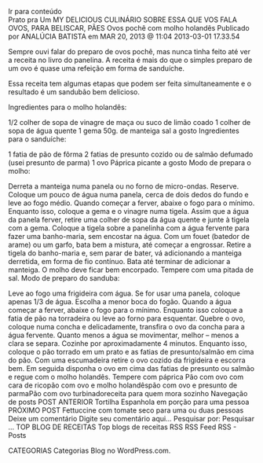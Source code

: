 Ir para conteúdo	
Prato pra Um
MY DELICIOUS CULINÁRIO SOBRE ESSA QUE VOS FALA
OVOS, PARA BELISCAR, PÃES
Ovos pochê com molho holandês
Publicado por ANALÚCIA BATISTA em MAR 20, 2013 @ 11:04
2013-03-01 17.33.54

Sempre ouvi falar do preparo de ovos pochê, mas nunca tinha feito até ver a receita no livro do panelina. A receita é mais do que o simples preparo de um ovo é quase uma refeição em forma de sanduíche.

Essa receita tem algumas etapas que podem ser feita simultaneamente e o resultado é um sandubão bem delicioso.

Ingredientes para o molho holandês:

1/2 colher de sopa de vinagre de maça ou suco de limão coado
1 colher de sopa de água quente
1 gema
50g. de manteiga
sal a gosto
Ingredientes para o sanduíche:

1 fatia de pão de fôrma
2 fatias de presunto cozido ou de salmão defumado (usei presunto de parma)
1 ovo
Páprica picante a gosto
Modo de prepara o molho:

Derreta a manteiga numa panela ou no forno de micro-ondas. Reserve.
Coloque um pouco de água numa panela, cerca de dois dedos do fundo e leve ao fogo médio. Quando começar a ferver, abaixe o fogo para o mínimo.
Enquanto isso, coloque a gema e o vinagre numa tigela. Assim que a água da panela ferver, retire uma colher de sopa da água quente e junte à tigela com a gema. Coloque a tigela sobre a panelinha com a água fervente para fazer uma banho-maria, sem encostar na água. Com um fouet (batedor de arame) ou um garfo, bata bem a mistura, até começar a engrossar.
Retire a tigela do banho-maria e, sem parar de bater, vá adicionando a manteiga derretida, em forma de fio contínuo. Bata até terminar de adicionar a manteiga. O molho deve ficar bem encorpado. Tempere com uma pitada de sal.
Modo de preparo do sanduba:

Leve ao fogo uma frigideira com água. Se for usar uma panela, coloque apenas 1/3 de água. Escolha a menor boca do fogão. Quando a água começar a ferver, abaixe o fogo para o mínimo. Enquanto isso coloque a fatia de pão na torradeira ou leve ao forno para esquentar.
Quebre o ovo, coloque numa concha e delicadamente, transfira o ovo da concha para a água fervente. Quanto menos a água se movimentar, melhor – menos a clara se separa. Cozinhe por aproximadamente 4 minutos.
Enquanto isso, coloque o pão torrado em um prato e as fatias de presunto/salmão em cima do pão.
Com uma escumadeira retire o ovo cozido da frigideira e escorra bem. Em seguida disponha o ovo em cima das fatias de presunto ou salmão e regue com o molho holandês. Tempere com páprica
Pão com ovo com cara de ricopão com ovo e molho holandêspão com ovo e presunto de parmaPão com ovo turbinadoreceita para quem mora sozinho
Navegação de posts
POST ANTERIOR
Tortilha Espanhola em porção para uma pessoa
PRÓXIMO POST
Fettuccine com tomate seco para uma ou duas pessoas
Deixe um comentário
Digite seu comentário aqui...
Pesquisar por:
Pesquisar …
TOP BLOG DE RECEITAS
Top blogs de receitas
RSS
RSS Feed RSS - Posts

CATEGORIAS
Categorias
Blog no WordPress.com.
